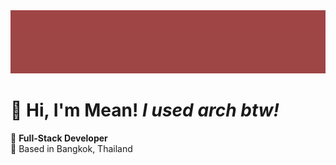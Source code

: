 <img src="gitbg.gif"/>


# 👋 Hi, I'm Mean! *I used arch btw!*

🚀 **Full-Stack Developer**  
📍 Based in Bangkok, Thailand  






